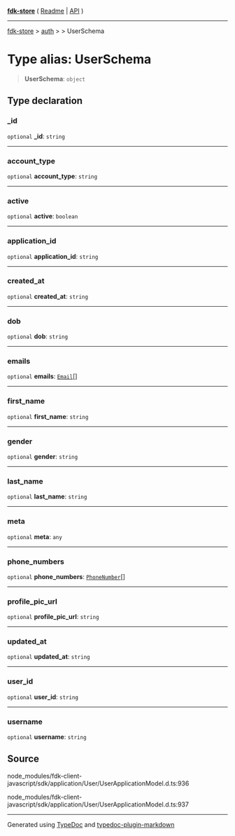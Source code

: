 [**fdk-store**](../../../README.md) ( [Readme](../../../README.md) \| [API](../../../API.md) )

---

[fdk-store](../../../API.md) > [auth](../../README.md) > [<internal>](../README.md) > UserSchema

# Type alias: UserSchema

> **UserSchema**: `object`

## Type declaration

### \_id

`optional` **\_id**: `string`

---

### account_type

`optional` **account_type**: `string`

---

### active

`optional` **active**: `boolean`

---

### application_id

`optional` **application_id**: `string`

---

### created_at

`optional` **created_at**: `string`

---

### dob

`optional` **dob**: `string`

---

### emails

`optional` **emails**: [`Email`](type-alias.Email.md)[]

---

### first_name

`optional` **first_name**: `string`

---

### gender

`optional` **gender**: `string`

---

### last_name

`optional` **last_name**: `string`

---

### meta

`optional` **meta**: `any`

---

### phone_numbers

`optional` **phone_numbers**: [`PhoneNumber`](type-alias.PhoneNumber.md)[]

---

### profile_pic_url

`optional` **profile_pic_url**: `string`

---

### updated_at

`optional` **updated_at**: `string`

---

### user_id

`optional` **user_id**: `string`

---

### username

`optional` **username**: `string`

## Source

node_modules/fdk-client-javascript/sdk/application/User/UserApplicationModel.d.ts:936

node_modules/fdk-client-javascript/sdk/application/User/UserApplicationModel.d.ts:937

---

Generated using [TypeDoc](https://typedoc.org/) and [typedoc-plugin-markdown](https://www.npmjs.com/package/typedoc-plugin-markdown)
